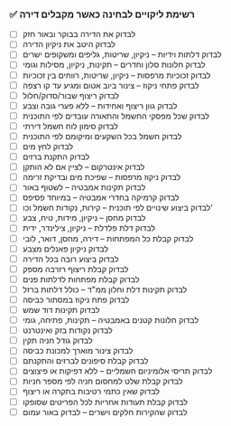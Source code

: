 
### ✅ רשימת ליקויים לבחינה כאשר מקבלים דירה

- [ ] לבדוק את הדירה בבוקר ובאור חזק  
- [ ] לבדוק היטב את ניקיון הדירה  
- [ ] לבדוק דלתות וידיות – ניקיון, שריטות, גליפים ומשקופים ישרים  
- [ ] לבדוק חלונות סלון וחדרים – תקינות, ניקיון, מסילות וגומי  
- [ ] לבדוק זכוכיות מרפסות – ניקיון, שריטות, רווחים בין זכוכיות  
- [ ] לבדוק פתחי ניקוז – צינור ביוב אטום ומגיע עד קו רצפה  
- [ ] לבדוק ריצוף שבור/סדוק/חלול  
- [ ] לבדוק גוון ריצוף ואחידות – ללא פערי גובה וצבע  
- [ ] לבדוק שכל מפסקי החשמל והתאורה עובדים לפי התוכנית  
- [ ] לבדוק סימון לוח חשמל דירתי  
- [ ] לבדוק חשמל בכל השקעים ומיקומם לפי התוכנית  
- [ ] לבדוק לחץ מים  
- [ ] לבדוק התקנת ברזים  
- [ ] לבדוק אינטרקום – לציין אם לא הותקן  
- [ ] לבדוק ניקוז מרפסות – שפיכת מים ובדיקת זרימה  
- [ ] לבדוק תקינות אמבטיה – לשטוף באור  
- [ ] לבדוק קרמיקה בחדרי אמבטיה – במיוחד פסיפס  
- [ ] לבדוק ביצוע שינויים לפי תוכנית – קירות, נקודות חשמל וכו'  
- [ ] לבדוק מחסן – ניקיון, מידות, טיח, צבע  
- [ ] לבדוק דלת פלדלת – ניקיון, צילינדר, ידית  
- [ ] לבדוק קבלת כל המפתחות – דירה, מחסן, דואר, לובי  
- [ ] לבדוק ניקיון פאנלים מצבע  
- [ ] לבדוק ביצוע רובה בכל הדירה  
- [ ] לבדוק קבלת ריצוף רזרבה מספק  
- [ ] לבדוק קבלת מפתחות לדלתות פנים  
- [ ] לבדוק תקינות דלת וחלון ממ"ד – כולל דלתות ברזל  
- [ ] לבדוק פתח ניקוז במסתור כביסה  
- [ ] לבדוק תקינות דוד שמש  
- [ ] לבדוק חלונות קטנים באמבטיה – תקינות, פתיחה, גומי  
- [ ] לבדוק נקודות בזק ואינטרנט  
- [ ] לבדוק גודל חניה תקין  
- [ ] לבדוק צינור מוארך למכונת כביסה  
- [ ] לבדוק קבלת סיפונים לברזים והתקנתם  
- [ ] לבדוק תריסי אלומיניום חשמליים – ללא דפיקות או פיצוצים  
- [ ] לבדוק קבלת שלט למחסום חניה לפי מספר חניות  
- [ ] לבדוק שאין כתמי רטיבות בתקרה או ריצוף  
- [ ] לבדוק קבלת תעודות אחריות לכל הפריטים שסופקו  
- [ ] לבדוק שהקירות חלקים וישרים – לבדוק באור עמום  
